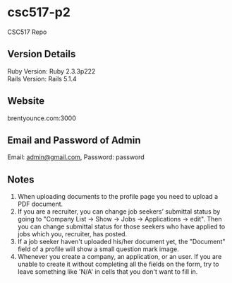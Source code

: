 # csc517-p2
CSC517 Repo

## Version Details
Ruby Version: Ruby 2.3.3p222  
Rails Version: Rails 5.1.4

## Website
brentyounce.com:3000

## Email and Password of Admin
Email: admin@gmail.com,
Password: password

## Notes
1. When uploading documents to the profile page you need to upload a PDF document.
2. If you are a recruiter, you can change job seekers’ submittal status by going to "Company List -> Show -> Jobs -> Applications -> edit". Then you can change submittal status for those seekers who have applied to jobs which you, recruiter, has posted.
3. If a job seeker haven't uploaded his/her document yet, the "Document" field of a profile will show a small question mark image.
4. Whenever you create a company, an application, or an user. If you are unable to create it without completing all the fields on the form, try to leave something like 'N/A' in cells that you don't want to fill in. 
